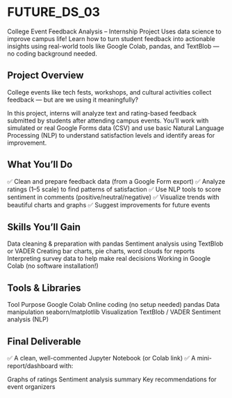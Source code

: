 # FUTURE_DS_03
College Event Feedback Analysis – Internship Project Uses data science to improve campus life! Learn how to turn student feedback into actionable insights using real-world tools like Google Colab, pandas, and TextBlob — no coding background needed.
## Project Overview
College events like tech fests, workshops, and cultural activities collect feedback — but are we using it meaningfully?

In this project, interns will analyze text and rating-based feedback submitted by students after attending campus events. You’ll work with simulated or real Google Forms data (CSV) and use basic Natural Language Processing (NLP) to understand satisfaction levels and identify areas for improvement.

## What You’ll Do
✅ Clean and prepare feedback data (from a Google Form export)
✅ Analyze ratings (1–5 scale) to find patterns of satisfaction
✅ Use NLP tools to score sentiment in comments (positive/neutral/negative)
✅ Visualize trends with beautiful charts and graphs
✅ Suggest improvements for future events

## Skills You’ll Gain
Data cleaning & preparation with pandas
Sentiment analysis using TextBlob or VADER
Creating bar charts, pie charts, word clouds for reports
Interpreting survey data to help make real decisions
Working in Google Colab (no software installation!)

## Tools & Libraries
Tool	Purpose
Google Colab	Online coding (no setup needed)
pandas	Data manipulation
seaborn/matplotlib	Visualization
TextBlob / VADER	Sentiment analysis (NLP)

 ## Final Deliverable
✅ A clean, well-commented Jupyter Notebook (or Colab link)
✅ A mini-report/dashboard with:

Graphs of ratings
Sentiment analysis summary
Key recommendations for event organizers
